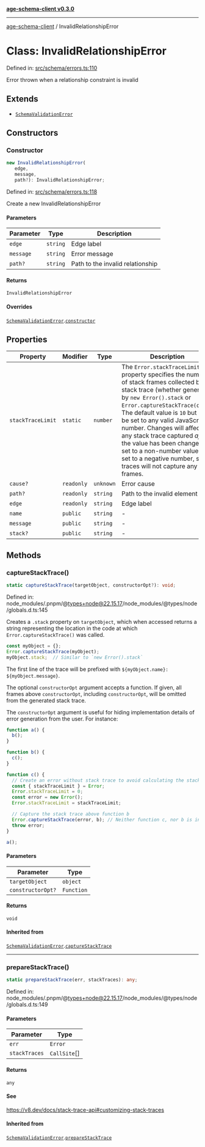 [**age-schema-client v0.3.0**](../index.md)

***

[age-schema-client](/ageSchemaClient/api-generated/index.md) / InvalidRelationshipError

# Class: InvalidRelationshipError

Defined in: [src/schema/errors.ts:110](https://github.com/standardbeagle/ageSchemaClient/blob/main/src/schema/errors.ts#L110)

Error thrown when a relationship constraint is invalid

## Extends

- [`SchemaValidationError`](/ageSchemaClient/api-generated/classes/SchemaValidationError.md)

## Constructors

### Constructor

```ts
new InvalidRelationshipError(
   edge, 
   message, 
   path?): InvalidRelationshipError;
```

Defined in: [src/schema/errors.ts:118](https://github.com/standardbeagle/ageSchemaClient/blob/main/src/schema/errors.ts#L118)

Create a new InvalidRelationshipError

#### Parameters

| Parameter | Type | Description |
| ------ | ------ | ------ |
| `edge` | `string` | Edge label |
| `message` | `string` | Error message |
| `path?` | `string` | Path to the invalid relationship |

#### Returns

`InvalidRelationshipError`

#### Overrides

[`SchemaValidationError`](/ageSchemaClient/api-generated/classes/SchemaValidationError.md).[`constructor`](/ageSchemaClient/api-generated/classes/SchemaValidationError.md#constructor)

## Properties

| Property | Modifier | Type | Description | Inherited from | Defined in |
| ------ | ------ | ------ | ------ | ------ | ------ |
| <a id="stacktracelimit"></a> `stackTraceLimit` | `static` | `number` | The `Error.stackTraceLimit` property specifies the number of stack frames collected by a stack trace (whether generated by `new Error().stack` or `Error.captureStackTrace(obj)`). The default value is `10` but may be set to any valid JavaScript number. Changes will affect any stack trace captured _after_ the value has been changed. If set to a non-number value, or set to a negative number, stack traces will not capture any frames. | [`SchemaValidationError`](/ageSchemaClient/api-generated/classes/SchemaValidationError.md).[`stackTraceLimit`](/ageSchemaClient/api-generated/classes/SchemaValidationError.md#stacktracelimit) | node\_modules/.pnpm/@types+node@22.15.17/node\_modules/@types/node/globals.d.ts:161 |
| <a id="cause"></a> `cause?` | `readonly` | `unknown` | Error cause | [`SchemaValidationError`](/ageSchemaClient/api-generated/classes/SchemaValidationError.md).[`cause`](/ageSchemaClient/api-generated/classes/SchemaValidationError.md#cause) | [src/schema/errors.ts:17](https://github.com/standardbeagle/ageSchemaClient/blob/main/src/schema/errors.ts#L17) |
| <a id="path"></a> `path?` | `readonly` | `string` | Path to the invalid element | [`SchemaValidationError`](/ageSchemaClient/api-generated/classes/SchemaValidationError.md).[`path`](/ageSchemaClient/api-generated/classes/SchemaValidationError.md#path) | [src/schema/errors.ts:57](https://github.com/standardbeagle/ageSchemaClient/blob/main/src/schema/errors.ts#L57) |
| <a id="edge"></a> `edge` | `readonly` | `string` | Edge label | - | [src/schema/errors.ts:119](https://github.com/standardbeagle/ageSchemaClient/blob/main/src/schema/errors.ts#L119) |
| <a id="name"></a> `name` | `public` | `string` | - | [`SchemaValidationError`](/ageSchemaClient/api-generated/classes/SchemaValidationError.md).[`name`](/ageSchemaClient/api-generated/classes/SchemaValidationError.md#name) | node\_modules/.pnpm/typescript@5.8.3/node\_modules/typescript/lib/lib.es5.d.ts:1076 |
| <a id="message"></a> `message` | `public` | `string` | - | [`SchemaValidationError`](/ageSchemaClient/api-generated/classes/SchemaValidationError.md).[`message`](/ageSchemaClient/api-generated/classes/SchemaValidationError.md#message) | node\_modules/.pnpm/typescript@5.8.3/node\_modules/typescript/lib/lib.es5.d.ts:1077 |
| <a id="stack"></a> `stack?` | `public` | `string` | - | [`SchemaValidationError`](/ageSchemaClient/api-generated/classes/SchemaValidationError.md).[`stack`](/ageSchemaClient/api-generated/classes/SchemaValidationError.md#stack) | node\_modules/.pnpm/typescript@5.8.3/node\_modules/typescript/lib/lib.es5.d.ts:1078 |

## Methods

### captureStackTrace()

```ts
static captureStackTrace(targetObject, constructorOpt?): void;
```

Defined in: node\_modules/.pnpm/@types+node@22.15.17/node\_modules/@types/node/globals.d.ts:145

Creates a `.stack` property on `targetObject`, which when accessed returns
a string representing the location in the code at which
`Error.captureStackTrace()` was called.

```js
const myObject = {};
Error.captureStackTrace(myObject);
myObject.stack;  // Similar to `new Error().stack`
```

The first line of the trace will be prefixed with
`${myObject.name}: ${myObject.message}`.

The optional `constructorOpt` argument accepts a function. If given, all frames
above `constructorOpt`, including `constructorOpt`, will be omitted from the
generated stack trace.

The `constructorOpt` argument is useful for hiding implementation
details of error generation from the user. For instance:

```js
function a() {
  b();
}

function b() {
  c();
}

function c() {
  // Create an error without stack trace to avoid calculating the stack trace twice.
  const { stackTraceLimit } = Error;
  Error.stackTraceLimit = 0;
  const error = new Error();
  Error.stackTraceLimit = stackTraceLimit;

  // Capture the stack trace above function b
  Error.captureStackTrace(error, b); // Neither function c, nor b is included in the stack trace
  throw error;
}

a();
```

#### Parameters

| Parameter | Type |
| ------ | ------ |
| `targetObject` | `object` |
| `constructorOpt?` | `Function` |

#### Returns

`void`

#### Inherited from

[`SchemaValidationError`](/ageSchemaClient/api-generated/classes/SchemaValidationError.md).[`captureStackTrace`](/ageSchemaClient/api-generated/classes/SchemaValidationError.md#capturestacktrace)

***

### prepareStackTrace()

```ts
static prepareStackTrace(err, stackTraces): any;
```

Defined in: node\_modules/.pnpm/@types+node@22.15.17/node\_modules/@types/node/globals.d.ts:149

#### Parameters

| Parameter | Type |
| ------ | ------ |
| `err` | `Error` |
| `stackTraces` | `CallSite`[] |

#### Returns

`any`

#### See

https://v8.dev/docs/stack-trace-api#customizing-stack-traces

#### Inherited from

[`SchemaValidationError`](/ageSchemaClient/api-generated/classes/SchemaValidationError.md).[`prepareStackTrace`](/ageSchemaClient/api-generated/classes/SchemaValidationError.md#preparestacktrace)
